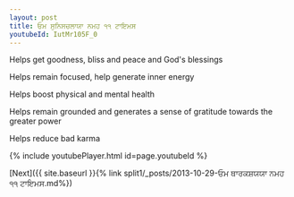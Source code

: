 ```yaml
---
layout: post
title: ਓਮ ਸੁਨਿਸਚਲਾਯਾ ਨਮਹ ੧੧ ਟਾਇਮਸ
youtubeId: IutMr105F_0
---
```

 
 
Helps get goodness, bliss and peace and God's blessings
 
Helps remain focused, help generate inner energy 
 
Helps boost physical and mental health 
 
Helps remain grounded and generates a sense of gratitude towards the greater power 
 
Helps reduce bad karma
 
 
 
 


{% include youtubePlayer.html id=page.youtubeId %}
 
[Next]({{ site.baseurl }}{% link  split1/_posts/2013-10-29-ਓਮ ਥਾਰਕਸ਼ਯਯਾ ਨਮਹ ੧੧ ਟਾਇਮਸ.md%})
 
